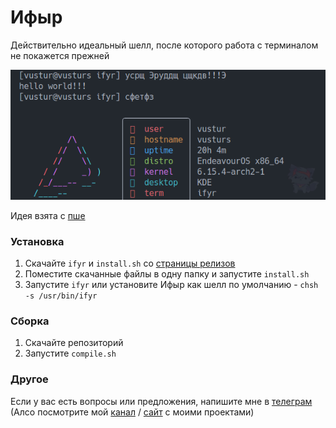 # Ифыр

Действительно идеальный шелл, после которого работа с терминалом не покажется прежней

![](imgs/showcase.png)

Идея взята с [пше](https://пше.рф)

### Установка

1. Скачайте `ifyr` и `install.sh` со [страницы релизов](https://github.com/vustur/ifyr/releases/)
2. Поместите скачанные файлы в одну папку и запустите `install.sh`
3. Запустите `ifyr` или установите Ифыр как шелл по умолчанию - `chsh -s /usr/bin/ifyr`

### Сборка

1. Скачайте репозиторий
2. Запустите `compile.sh`

### Другое

Если у вас есть вопросы или предложения, напишите мне в [телеграм](https://t.me/vustur) (Алсо посмотрите мой [канал](https://t.me/vusturs) / [сайт](https://vustur.xyz) с моими проектами)
